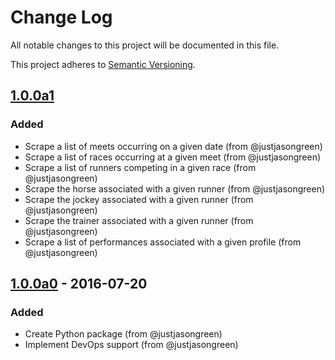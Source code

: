 # Change Log

All notable changes to this project will be documented in this file.

This project adheres to [Semantic Versioning](http://semver.org/).

## [1.0.0a1]
### Added
- Scrape a list of meets occurring on a given date (from @justjasongreen)
- Scrape a list of races occurring at a given meet (from @justjasongreen)
- Scrape a list of runners competing in a given race (from @justjasongreen)
- Scrape the horse associated with a given runner (from @justjasongreen)
- Scrape the jockey associated with a given runner (from @justjasongreen)
- Scrape the trainer associated with a given runner (from @justjasongreen)
- Scrape a list of performances associated with a given profile (from @justjasongreen)

## [1.0.0a0] - 2016-07-20
### Added
- Create Python package (from @justjasongreen)
- Implement DevOps support (from @justjasongreen)

[1.0.0a1]: https://github.com/justjasongreen/punters_client/compare/1.0.0a0...1.0.0a1
[1.0.0a0]: https://github.com/justjasongreen/punters_client/tree/1.0.0a0
